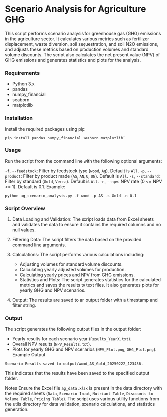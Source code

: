 # Scenario Analysis for Agriculture GHG
This script performs scenario analysis for greenhouse gas (GHG) emissions in the agriculture sector. It calculates various metrics such as fertilizer displacement, waste diversion, soil sequestration, and soil N2O emissions, and adjusts these metrics based on production volumes and standard volume discounts. The script also calculates the net present value (NPV) of GHG emissions and generates statistics and plots for the analysis.

### Requirements
- Python 3.x
- pandas
- numpy_financial
- seaborn
- matplotlib

### Installation
Install the required packages using pip:
```console
pip install pandas numpy_financial seaborn matplotlib`
```

### Usage
Run the script from the command line with the following optional arguments:

`-f`, `--feedstock`: Filter by feedstock type (`wood`, `Ag`). Default is `All`.
`-p`, `--product`: Filter by product made (`AS`, `AN`, `U`, `UN`). Default is `All`.
`-s`, `--standard`: Filter by standard (`Gold`, `Verra`). Default is `All`.
`-n`, `--npv`: NPV rate (0 <= NPV <= 1). Default is 0.1.
Example:
```console
python ag_scenario_analysis.py -f wood -p AS -s Gold -n 0.1
```

### Script Overview
1.  Data Loading and Validation: The script loads data from Excel sheets and validates the data to ensure it contains the required columns and no null values.

2. Filtering Data: The script filters the data based on the provided command line arguments.

3. Calculations: The script performs various calculations including:
    - Adjusting volumes for standard volume discounts.
    - Calculating yearly adjusted volumes for production.
    - Calculating yearly prices and NPV from GHG emissions.
    - Statistics and Plots: The script generates statistics for the calculated metrics and saves the results to text files. It also generates plots for yearly GHG and NPV scenarios.

4. Output: The results are saved to an output folder with a timestamp and filter string.

### Output
The script generates the following output files in the output folder:

- Yearly results for each scenario year (`Results_YearX.txt`).
- Overall NPV results (`NPV_Results.txt`).
- Plots for yearly GHG and NPV scenarios (`NPV_Plot.png`, `GHG_Plot.png`).
Example Output
```console
Scenario Results saved to output/wood_AS_Gold_20250222_123456.
```
This indicates that the results have been saved to the specified output folder.

Notes
Ensure the Excel file `ag_data.xlsx` is present in the data directory with the required sheets (`Data`, `Scenario Input`, `Nutriant Table`, `Discounts to Volume Table`, `Pricing Table`).
The script uses various utility functions from the utils directory for data validation, scenario calculations, and statistics generation.
